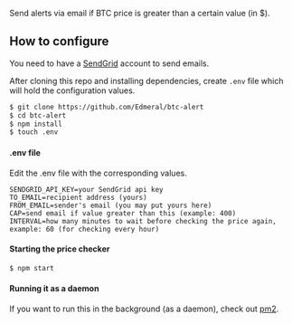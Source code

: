 Send alerts via email if BTC price is greater than a certain value (in $).

## How to configure
You need to have a [SendGrid](http://sendgrid.com) account to send emails.

After cloning this repo and installing dependencies, create `.env` file which will hold the configuration values.
```sh
$ git clone https://github.com/Edmeral/btc-alert
$ cd btc-alert
$ npm install
$ touch .env
```
#### .env file
Edit the .env file with the corresponding values.
```
SENDGRID_API_KEY=your SendGrid api key
TO_EMAIL=recipient address (yours)
FROM_EMAIL=sender's email (you may put yours here)
CAP=send email if value greater than this (example: 400)
INTERVAL=how many minutes to wait before checking the price again, example: 60 (for checking every hour)
```

#### Starting the price checker
```sh
$ npm start
```

#### Running it as a daemon
If you want to run this in the background (as a daemon), check out [pm2](https://www.npmjs.com/package/pm2).
